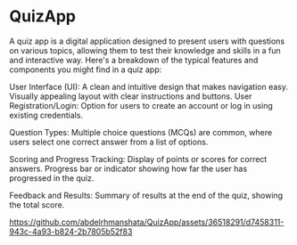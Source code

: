 # QuizApp

A quiz app is a digital application designed to present users with questions on various topics, allowing them to test their knowledge and skills in a fun and interactive way. Here's a breakdown of the typical features and components you might find in a quiz app:

User Interface (UI):
A clean and intuitive design that makes navigation easy.
Visually appealing layout with clear instructions and buttons.
User Registration/Login:
Option for users to create an account or log in using existing credentials.

Question Types:
Multiple choice questions (MCQs) are common, where users select one correct answer from a list of options.

Scoring and Progress Tracking:
Display of points or scores for correct answers.
Progress bar or indicator showing how far the user has progressed in the quiz.

Feedback and Results:
Summary of results at the end of the quiz, showing the total score.

 
https://github.com/abdelrhmanshata/QuizApp/assets/36518291/d7458311-943c-4a93-b824-2b7805b52f83
